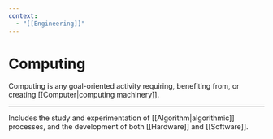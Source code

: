 ```yaml
---
context:
  - "[[Engineering]]"
---
```


# Computing

Computing is any goal-oriented activity requiring, benefiting from, or creating [[Computer|computing machinery]].

---

Includes the study and experimentation of [[Algorithm|algorithmic]] processes, and the development of both [[Hardware]] and [[Software]].
